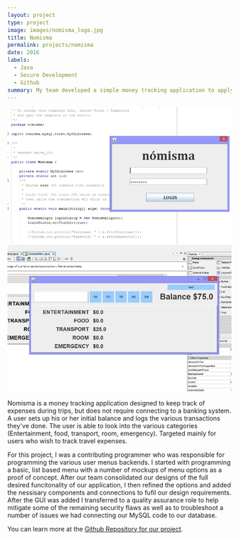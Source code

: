 ```yaml
---
layout: project
type: project
image: images/nomisma_logo.jpg
title: Nomisma
permalink: projects/nomisma
date: 2016
labels:
  - Java
  - Secure Development
  - Github
summary: My team developed a simple money tracking application to apply secure development practices for our ICS 491 class.
---
```


<div class="ui big images">
  <img class="ui image" src="../images/nomisma.jpg">
  <img class="ui image" src="../images/nomisma2.jpg">
</div>

Nomisma is a money tracking application designed to keep track of expenses during trips, but does not require connecting to a banking system. A user sets up his or her initial balance and logs the various transactions they've done. The user is able to look into the various categories (Entertainment, food, transport, room, emergency). Targeted mainly for users who wish to track travel expenses.

For this project, I was a contributing programmer who was responsible for programming the various user menus backends. I started with programming a basic, list based menu with a number of mockups of menu options as a proof of concept. After our team consolidated our designs of the full desired funcitonality of our application, I then refined the options and added the nessisary components and connections to fufil our design requirements. After the GUI was added I transferred to a quality assurance role to help mitigate some of the remaining security flaws as well as to troubleshoot a number of issues we had connecting our MySQL code to our database. 

You can learn more at the [Github Repository for our project](https://github.com/markent94/Nomisma/wiki).



